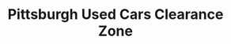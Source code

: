 ---
title: "Pittsburgh Used Cars Clearance Zone"
url: /pittsburgh/pittsburgh-used-cars-clearance-zone/
shop: car
---